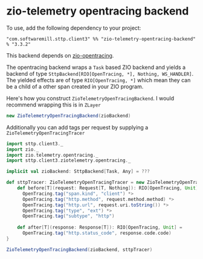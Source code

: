 # zio-telemetry opentracing backend 

To use, add the following dependency to your project:

```
"com.softwaremill.sttp.client3" %% "zio-telemetry-opentracing-backend" % "3.3.2"
```

This backend depends on [zio-opentracing](https://github.com/zio/zio-telemetry).

The opentracing backend wraps a `Task` based ZIO backend and yields a backend of type `SttpBackend[RIO[OpenTracing, *], Nothing, WS_HANDLER]`. The yielded effects are of type `RIO[OpenTracing, *]` which mean they can be a child of a other span created in your ZIO program.

Here's how you construct `ZioTelemetryOpenTracingBackend`. I would recommend wrapping this is in `ZLayer`

```scala
new ZioTelemetryOpenTracingBackend(zioBackend)
```

Additionally you can add tags per request by supplying a `ZioTelemetryOpenTracingTracer`

```scala
import sttp.client3._
import zio._
import zio.telemetry.opentracing._
import sttp.client3.ziotelemetry.opentracing._

implicit val zioBackend: SttpBackend[Task, Any] = ???

def sttpTracer: ZioTelemetryOpenTracingTracer = new ZioTelemetryOpenTracingTracer {
    def before[T](request: Request[T, Nothing]): RIO[OpenTracing, Unit] =
      OpenTracing.tag("span.kind", "client") *>
      OpenTracing.tag("http.method", request.method.method) *>
      OpenTracing.tag("http.url", request.uri.toString()) *>
      OpenTracing.tag("type", "ext") *>
      OpenTracing.tag("subtype", "http")
    
    def after[T](response: Response[T]): RIO[OpenTracing, Unit] =
      OpenTracing.tag("http.status_code", response.code.code)
}

ZioTelemetryOpenTracingBackend(zioBackend, sttpTracer)
```



